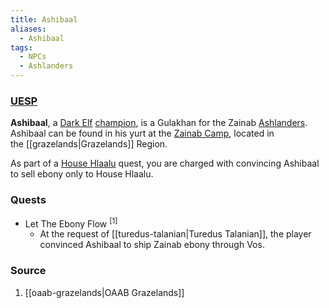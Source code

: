 ```yaml
---
title: Ashibaal
aliases:
  - Ashibaal
tags:
  - NPCs
  - Ashlanders
---
```

### [UESP](https://en.uesp.net/wiki/Morrowind:Ashibaal)
**Ashibaal**, a [Dark Elf](https://en.uesp.net/wiki/Morrowind:Dark_Elf "Morrowind:Dark Elf") [champion](https://en.uesp.net/wiki/Morrowind:Champion "Morrowind:Champion"), is a Gulakhan for the Zainab [Ashlanders](https://en.uesp.net/wiki/Morrowind:Ashlanders "Morrowind:Ashlanders"). Ashibaal can be found in his yurt at the [Zainab Camp](https://en.uesp.net/wiki/Morrowind:Zainab_Camp "Morrowind:Zainab Camp"), located in the [[grazelands|Grazelands]] Region.

As part of a [House Hlaalu](https://en.uesp.net/wiki/Morrowind:House_Hlaalu "Morrowind:House Hlaalu") quest, you are charged with convincing Ashibaal to sell ebony only to House Hlaalu.
### Quests
* Let The Ebony Flow <sup>[1]</sup>
	* At the request of [[turedus-talanian|Turedus Talanian]], the player convinced Ashibaal to ship Zainab ebony through Vos.
### Source
1. [[oaab-grazelands|OAAB Grazelands]]